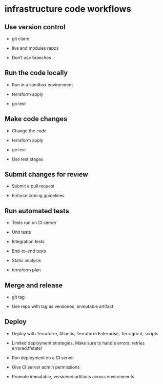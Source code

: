 # infrastructure code workflows

## Use version control

- git clone

- live and modules repos

- Don’t use branches

## Run the code locally

- Run in a sandbox environment

- terraform apply

- go test

## Make code changes

- Change the code

- terraform apply

- go test

- Use test stages

## Submit changes for review

- Submit a pull request

- Enforce coding guidelines

## Run automated tests

- Tests run on CI server

- Unit tests

- Integration tests

- End-to-end tests

- Static analysis

- terraform plan

## Merge and release

- git tag

- Use repo with tag as versioned, immutable artifact

## Deploy

- Deploy with Terraform, Atlantis, Terraform Enterprise, Terragrunt, scripts

- Limited deployment strategies. Make sure to handle errors: retries errored.tfstate!

- Run deployment on a CI server

- Give CI server admin permissions

- Promote immutable, versioned artifacts across environments

